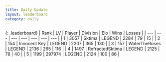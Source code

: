 ```yaml
---
title: Daily Update
layout: leaderboard
category: daily
---
```


{: .leaderboard}
| Rank | LV | Player | Division | Elo | Wins | Losses |
| --- | --- | --- | --- | --- | --- | --- |
| <span data-change="1">1</span> | 3057 | <span title="ID: 353063">Sktima</span> | LEGEND | <span data-change="38">2284</span> | <span data-change="7">79</span> | <span data-change="1">15</span> |
| <span data-change="-1">2</span> | 154 | <span title="ID: 773025">Innocent Key</span> | LEGEND | <span data-change="-131">2207</span> | <span data-change="43">365</span> | <span data-change="20">130</span> |
| <span data-change="0">3</span> | 157 | <span title="ID: 773086">WaterTheRoses</span> | LEGEND | <span data-change="-75">2136</span> | <span data-change="32">265</span> | <span data-change="22">116</span> |
| <span data-change="0">4</span> | 1497 | <span title="ID: 402846">RefractedSktima</span> | LEGEND | <span data-change="0">2125</span> | <span data-change="0">78</span> | <span data-change="0">40</span> |
| <span data-change="22">5</span> | 1199 | <span title="ID: 544038">297974</span> | LEGEND | <span data-change="74">2124</span> | <span data-change="18">100</span> | <span data-change="7">86</span> |
